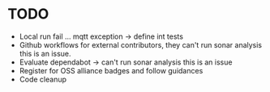 # TODO

* Local run fail ... mqtt exception -> define int tests
* Github workflows for external contributors, they can't run sonar analysis this is an issue.
* Evaluate dependabot -> can't run sonar analysis this is an issue
* Register for OSS alliance badges and follow guidances
* Code cleanup